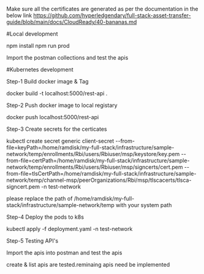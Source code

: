 Make sure all the certificates are generated as per the documentation in the below link
https://github.com/hyperledgendary/full-stack-asset-transfer-guide/blob/main/docs/CloudReady/40-bananas.md


#Local development

npm install
npm run prod

Import the postman collections and test the apis


#Kubernetes development

Step-1  Build docker image & Tag

docker build -t localhost:5000/rest-api .

Step-2  Push docker image to local registary

docker push localhost:5000/rest-api

Step-3 Create secrets for the certicates

 kubectl create secret generic client-secret --from-file=keyPath=/home/ramdisk/my-full-stack/infrastructure/sample-network/temp/enrollments/Rbi/users/Rbiuser/msp/keystore/key.pem --from-file=certPath=/home/ramdisk/my-full-stack/infrastructure/sample-network/temp/enrollments/Rbi/users/Rbiuser/msp/signcerts/cert.pem --from-file=tlsCertPath=/home/ramdisk/my-full-stack/infrastructure/sample-network/temp/channel-msp/peerOrganizations/Rbi/msp/tlscacerts/tlsca-signcert.pem -n test-network

please replace the path of /home/ramdisk/my-full-stack/infrastructure/sample-network/temp with your system path

Step-4 Deploy the pods to k8s

kubectl apply -f deployment.yaml  -n test-network

Step-5 Testing API's

Import the apis into postman and test the apis

create & list apis are tested.reminaing apis need be implemented

